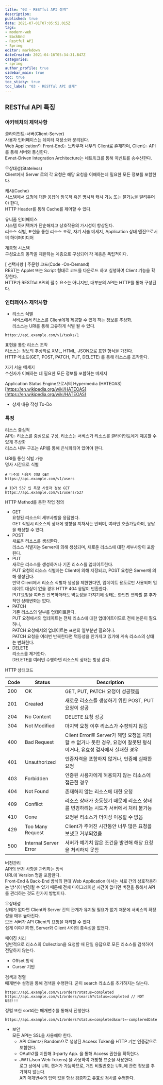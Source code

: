 ```yaml
---
title: "03 - RESTful API 설계"
description: 
published: true
date: 2021-07-01T07:05:52.015Z
tags: 
- modern-web
- BackEnd
- Restful API
- Spring
editor: markdown
dateCreated: 2021-04-16T05:34:31.847Z
categories: 
- spring
author_profile: true
sidebar_main: true
toc: true
toc_sticky: true
toc_label: "03 - RESTful API 설계"
---
```


## RESTful API 특징

### 아키텍처의 제약사항

클라이언트-서버(Client-Server)  
사용자 인터페이스는 데이터 저장소와 분리된다.  
Web Application의 Front-End는 브라우저 내부의 Client로 존재하며, Client는 API를 통해 서버와 통신한다.  
Evnet-Driven Integration Architecture는 네트워크를 통해 이벤트를 송수신한다.

무상태성(Stateless)  
Client에서 Server 로의 각 요청은 해당 요청을 이해하는데 필요한 모든 정보를 포함한다.

캐시(Cache)  
시스템에서 요청에 대한 응답에 암묵적 혹은 명시적 캐시 가능 또는 불가능을 알려주어야 한다,  
HTTP Header를 통해 Cache를 제어할 수 있다.

유니폼 인터페이스  
시스템 아키텍쳐가 단순해지고 상호작용의 가시성이 향상된다.  
리소스 식별, 표현을 통한 리소스 조작, 자기 서술 메세지, Application 상태 엔진으로서의 하이퍼미디어

계층형 시스템  
구성요소의 동작을 제한하는 계층으로 구성되어 각 계층은 독립적이다.

\[ 선택사항 \] 주문형 코드(Code -On-Demand)  
REST는 Applet 또는 Script 형태로 코드를 다운로드 하고 실행하여 Client 기능을 확장한다.  
HTTP가 RESTful API의 필수 요소는 아니지만, 대부분의 API는 HTTP를 통해 구성된다.

### 인터페이스 제약사항

-   리소스 식별  
    서비스에서 리소스를 Client에게 제공할 수 있게 하는 정보를 추상화.  
    리소스는 URI를 통해 고유하게 식별 될 수 있다.

```plaintext
https://api.example.com/v1/tasks/1
```

표현을 통한 리소스 조작  
리소스는 정보의 추상화로 XML, HTML, JSON으로 표현 형식을 가진다.  
HTTP 메소드(GET, POST, PATCH, PUT, DELETE) 를 통해 리소스를 조작한다.

자기 서술 메세지  
수신자가 이해하는 데 필요한 모든 정보를 포함하는 메세지

Application Status Engine으로서의 Hypermedia (HATEOAS)  
[https://en.wikipedia.org/wiki/HATEOAS](https://en.wikipedia.org/wiki/HATEOAS)

-   상세 내용 작성 To-Do

### 특징

리소스 중심적  
API는 리소스를 중심으로 구성, 리소스는 서비스가 리소스를 클라이언트에게 제공할 수 있게 추상화  
리소스 내부 구조는 API를 통해 은닉화되어 있어야 한다.

URI를 통한 식별 가능  
명사 시간으로 식별

```plaintext
# 다수의 사용자 정보 GET
https://api.example.com/v1/users

# ID가 537 인 특정 사용자 정보 GET
https://api.example.com/v1/users/537
```

HTTP Method를 통한 작업 정의

-   GET  
    요청된 리소스의 세부사항을 응답한다.  
    GET 작업시 리소스의 상태에 영향을 끼쳐서는 안되며, 여러번 호출가능하며, 응답을 캐싱할 수 있다.
-   POST  
    새로운 리소스를 생성한다.  
    리소스 식별자는 Server에 의해 생성되며, 새로운 리소스에 대한 세부사항이 포함된다.
-   PUT  
    새로운 리소스를 생성하거나 기존 리소스를 업데이트한다.  
    PUT 요청의 리소스 식별자는 Client에 의해 지정되고, POST 요청은 Server에 의해 생성된다.  
    만약 Client에서 리소스 식별자 생성을 제한한다면, 업데이트 용도로만 사용되며 업데이트 대상이 없을 경우 HTTP 404 응답이 반환한다.  
    PUT요청을 여러번 반복하더라도 멱등성을 가지기에 상태는 한번만 변화할 뿐 추가적인 상태변화는 없다.
-   PATCH  
    기존 리소스의 일부를 업데이트한다.  
    PUT 요청에서의 업데이트는 전체 리소스에 대한 업데이트이므로 전체 본문이 필요하나,  
    PATCH 요청에서의 업데이트는 표현의 일부분만 필요하다.  
    PATCH 요청을 여러번 반복한다면 멱등성을 안가지고 있기에 계속 리소스의 상태는 변화한다.
-   DELETE  
    리소스를 제거한다.  
    DELETE를 여러번 수행하면 리소스의 상태는 항상 같다.

HTTP 상태코드

| Code | Status | Description |  
| --- | --- | --- |  
| 200 | OK | GET, PUT, PATCH 요청이 성공했음 |  
| 201 | Created | 새로운 리소스를 생성하기 위한 POST, PUT 요청이 성공 |  
| 204 | No Content | DELETE 요청 성공 |  
| 304 | Not Modified | 마지막 요청 이후 리소스가 수정되지 않음 |  
| 400 | Bad Request | Client Error로 Server가 해당 요청을 처리할 수 없거나 못한 경우, 요청이 잘못된 형식이거나, 유효성 검사에서 실패한 경우 |  
| 401 | Unauthorized | 인증자격을 포함하지 않거나, 인증에 실패한 요청 |  
| 403 | Forbidden | 인증된 사용자에게 허용되지 않는 리소스에 접근한 경우 |  
| 404 | Not Found | 존재하지 않는 리소스에 대한 요청 |  
| 409 | Conflict | 리소스 상태가 충동했기 때문에 리소스 상태를 변경하려는 시도가 서버에서 처리 불가능 |  
| 410 | Gone | 요청된 리소스가 더이상 이용할 수 없음 |  
| 429 | Too Many Request | Client가 주어진 시간동안 너무 많은 요청을 보냈고 거부되었음 |  
| 500 | Internal Server Error | 서버가 예기치 않은 조건을 발견해 해당 요청을 처리하지 못함 |

버전관리  
API의 변경 사항을 관리하는 방식  
URL에 Version 명을 포함한다.  
Front-End & Back-End 방식의 현대 Web Application 에서는 서로 간의 상호작용하는 방식이 변경될 수 있기 때문에 전체 마이그레이션 시간이 없다면 버전을 통해서 API를 관리하는 것도 한가지 방법이다.

무상태성  
상태가 없다면 Client와 Server 간의 관계가 유지될 필요가 없기 때문에 서비스의 확장성을 매우 높아진다.  
모든 서버가 API Client의 요청을 처리할 수 있다.  
쉽게 이야기하면, Server와 Client 사이의 종속성을 없앤다.

페이징 처리  
일반적으로 리소스의 Collection을 요청할 때 단일 응답으로 모든 리소스를 검색하여 전달하지 않는다.

-   Offset 방식
-   Curser 기반

검색과 정렬  
매개변수 설정을 통해 검색을 수행한다. 굳이 search 리소스를 추가하지는 않는다.

```plaintext
https://api.example.com/v1/orders?status=completed
https://api.example.com/v1/orders/search?status=completed // NOT USE!!!
```

정렬 또한 sort라는 매개변수를 통해서 진행한다.

```plaintext
https://api.example.com/v1/orders?status=completed&sort=-compleredDate
```

-   보안  
    모든 API는 SSL을 사용해야 한다.
    -   API Client가 Random으로 생성된 Access Token을 HTTP 기본 인증값으로 포함한다.
    -   OAuth2를 지원해 3-party App. 을 통해 Access 권한을 획득한다.
    -   JWT(Json Web Tokens) 을 사용하여 개방형 표준을 사용한다.  
        로그 상에서 URL 캡쳐가 가능하므로, 개인 비밀번호는 URL에 관련 정보를 추가하지 않는다.  
        API 매개변수의 입력 값을 항상 검증하고 유효성 검사를 수행한다.